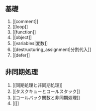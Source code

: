 ## 基礎
1. [[comment]]
2. [[loop]]
3. [[function]]
4. [[object]]
5. [[variables|変数]]
6. [[destructuring_assignment|分割代入]]
7. [[defer]]

## 非同期処理
1. [[同期処理と非同期処理]]
2. [[タスクキューとコールスタック]]
3. [[コールバック関数と非同期処理]]
4. [[]]
